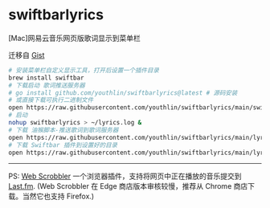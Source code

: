 # swiftbarlyrics
[Mac]网易云音乐网页版歌词显示到菜单栏

迁移自 [Gist](https://gist.github.com/youthlin/be34fa9bb50b37ac39aa0ce59265632b)

```sh
# 安装菜单栏自定义显示工具，打开后设置一个插件目录
brew install swiftbar
# 下载启动 歌词推送服务器
# go install github.com/youthlin/swiftbarlyrics@latest # 源码安装
# 或直接下载可执行二进制文件
open https://raw.githubusercontent.com/youthlin/swiftbarlyrics/main/swiftbarlyrics
# 启动
nohup swiftbarlyrics > ~/lyrics.log &
# 下载 油猴脚本-推送歌词到歌词服务器
open https://raw.githubusercontent.com/youthlin/swiftbarlyrics/main/lyrics.user.js
# 下载 Swiftbar 插件到设置好的目录
open https://raw.githubusercontent.com/youthlin/swiftbarlyrics/main/lyrics.sh
```

---

PS: [Web Scrobbler](https://web-scrobbler.com/) 一个浏览器插件，支持将网页中正在播放的音乐提交到 [Last.fm](https://www.last.fm/).
(Web Scrobbler 在 Edge 商店版本审核较慢，推荐从 Chrome 商店下载。当然它也支持 Firefox.)
